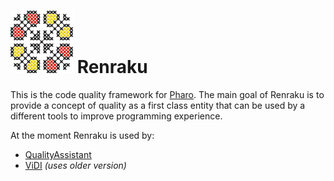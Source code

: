 ![Renraku logo](media/logo_100.png) Renraku
=======

This is the code quality framework for [Pharo](http://pharo.org). The main goal of Renraku is to provide a concept of quality as a first class entity that can be used by a different tools to improve programming experience.

At the moment Renraku is used by:

 * [QualityAssistant](https://github.com/Uko/QualityAssistant)
 * [ViDI](https://github.com/Uko/Vidi) _(uses older version)_
